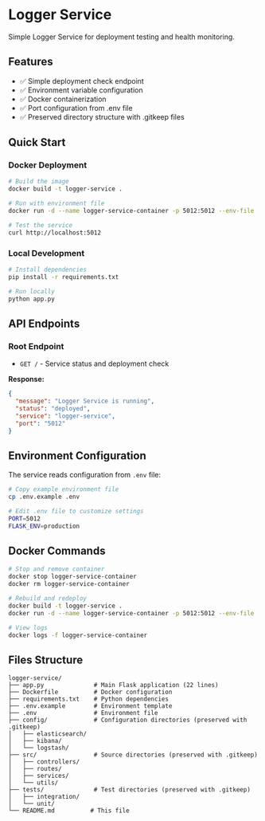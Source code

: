# Logger Service

Simple Logger Service for deployment testing and health monitoring.

## Features
- ✅ Simple deployment check endpoint
- ✅ Environment variable configuration
- ✅ Docker containerization
- ✅ Port configuration from .env file
- ✅ Preserved directory structure with .gitkeep files

## Quick Start

### Docker Deployment
```bash
# Build the image
docker build -t logger-service .

# Run with environment file
docker run -d --name logger-service-container -p 5012:5012 --env-file .env logger-service

# Test the service
curl http://localhost:5012
```

### Local Development
```bash
# Install dependencies
pip install -r requirements.txt

# Run locally
python app.py
```

## API Endpoints

### Root Endpoint
- `GET /` - Service status and deployment check

**Response:**
```json
{
  "message": "Logger Service is running",
  "status": "deployed",
  "service": "logger-service",
  "port": "5012"
}
```

## Environment Configuration

The service reads configuration from `.env` file:

```bash
# Copy example environment file
cp .env.example .env

# Edit .env file to customize settings
PORT=5012
FLASK_ENV=production
```

## Docker Commands

```bash
# Stop and remove container
docker stop logger-service-container
docker rm logger-service-container

# Rebuild and redeploy
docker build -t logger-service .
docker run -d --name logger-service-container -p 5012:5012 --env-file .env logger-service

# View logs
docker logs -f logger-service-container
```

## Files Structure
```
logger-service/
├── app.py              # Main Flask application (22 lines)
├── Dockerfile          # Docker configuration
├── requirements.txt    # Python dependencies
├── .env.example        # Environment template
├── .env                # Environment file
├── config/             # Configuration directories (preserved with .gitkeep)
│   ├── elasticsearch/
│   ├── kibana/
│   └── logstash/
├── src/                # Source directories (preserved with .gitkeep)
│   ├── controllers/
│   ├── routes/
│   ├── services/
│   └── utils/
├── tests/              # Test directories (preserved with .gitkeep)
│   ├── integration/
│   └── unit/
└── README.md          # This file
```
